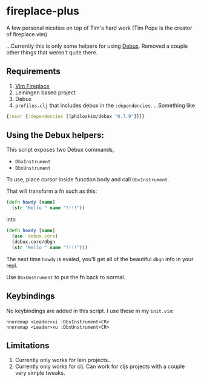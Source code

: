 # fireplace-plus

A few personal niceties on top of Tim's hard work (Tim Pope is the creator of fireplace.vim)

...Currently this is only some helpers for using [Debux](https://github.com/philoskim/debux).  Removed a couple other things that weren't quite there.
## Requirements
1. [Vim Fireplace](https://github.com/tpope/vim-fireplace)
2. Leiningen based project
3. Debux
4. `profiles.clj` that includes debux in the `:dependencies`.  ...Something like
```clj
{:user {:dependencies [[philoskim/debux "0.7.9"]]}}
```

## Using the Debux helpers:

This script exposes two Debux commands, 
- `DbxInstrument`
- `DbxUnstrument`

To use, place cursor inside function body and call `DbxInstrument`.

That will transform a fn such as this:
```clj
(defn howdy [name]
  (str "Hello " name "!!!!"))
```
into
```clj
(defn howdy [name]
  (use 'debux.core)
  (debux.core/dbgn
  (str "Hello " name "!!!!")))
```
The next time `howdy` is evaled, you'll get all of the beautiful `dbgn` info in your repl.

Use `DbxUnstrument` to put the fn back to normal.

## Keybindings
No keybindings are added in this script.
I use these in my `init.vim`:
```viml
nnoremap <Leader>xi :DbxInstrument<CR>
nnoremap <Leader>xu :DbxUnstrument<CR>
```

## Limitations
1. Currently only works for lein projects..  
2. Currently only works for clj.   Can work for cljs projects with a couple very simple tweaks.
